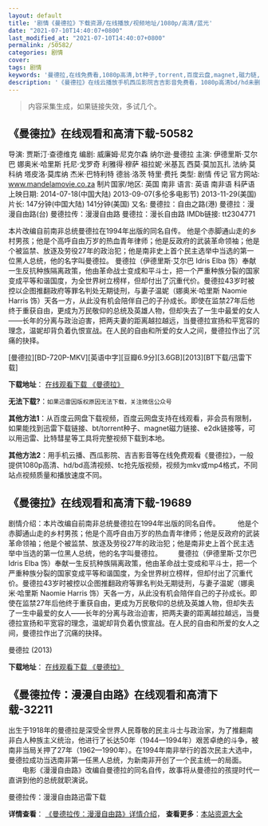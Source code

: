 ```yaml
---
layout: default
title: '剧情《曼德拉》下载资源/在线播放/视频地址/1080p/高清/蓝光'
date: "2021-07-10T14:40:07+0800"
last_modified_at: "2021-07-10T14:40:07+0800"
permalink: /50582/
categories: 剧情
cover:
tags: 剧情
keywords: '曼德拉,在线免费看,1080p高清,bt种子,torrent,百度云盘,magnet,磁力链,迅雷下载资源'
description: '《曼德拉》在线云播放手机西瓜影院吉吉影音免费看，1080p高清bd/hd未删减完整版和tc抢先枪版，mkv/mp4格式，附带bt/torrent种子、magnet/磁力链、百度云盘、网盘资源迅雷下载链接'
---
```


>内容采集生成，如果链接失效，多试几个。


## 《曼德拉》在线观看和高清下载-50582

导演: 贾斯汀·查德维克 编剧: 威廉姆·尼克尔森 纳尔逊·曼德拉 主演: 伊德里斯·艾尔巴 娜奥米·哈里斯 托尼·戈罗奇 利雅得·穆萨 祖拉妮·米基瓦 西莫·莫加瓦扎 法纳·莫科纳 塔皮洛·莫库纳 杰米·巴特利特 德翁·洛茨 特里·费托 类型: 剧情 传记 官方网站: www.mandelamovie.co.za 制片国家/地区: 英国 南非 语言: 英语 南非语 科萨语 上映日期: 2014-07-18(中国大陆) 2013-09-07(多伦多电影节) 2013-11-29(美国) 片长: 147分钟(中国大陆) 141分钟(美国) 又名: 曼德拉：自由之路(港) 曼德拉：漫漫自由路(台) 曼德拉传：漫漫自由路 曼德拉：漫长自由路 IMDb链接: tt2304771

本片改编自前南非总统曼德拉在1994年出版的同名自传。 他是个赤脚通山走的乡村男孩；他是个高呼自由万岁的热血青年律师；他是反政府的武装革命领袖；他是个被监禁、放逐及劳役27年的政治犯；他是南非史上首个民主选举中当选的第一位黑人总统，他的名字叫曼德拉。 曼德拉（伊德里斯·艾尔巴 Idris Elba 饰）奉献一生反抗种族隔离政策，他由革命战士变成和平斗士，把一个严重种族分裂的国家变成平等和谐国度，为全世界树立榜样，但却付出了沉重代价。曼德拉43岁时被控以企图推翻政府等罪名判处无期徒刑，与妻子温妮（娜奥米·哈里斯 Naomie Harris 饰）天各一方，从此没有机会陪伴自己的子孙成长。即使在监禁27年后他终于重获自由，更成为万民敬仰的总统及英雄人物，但却失去了一生中最爱的女人——长年的分离与政治迫害，把两夫妻的距离越拉越远，当曼德拉宣扬和平宽容的理念，温妮却背负着仇恨宣战。在人民的自由和所爱的女人之间，曼德拉作出了沉痛的抉择。


[曼德拉][BD-720P-MKV][英语中字][豆瓣6.9分][3.6GB][2013][BT下载/迅雷下载]

**下载地址**： [在线观看下载 《曼德拉》](https://www.btdx8.com/torrent/mandela_long_walk_to_freedom_2013.html) 


**无法下载?**：`如果迅雷因版权原因无法下载，关注微信公众号 `

**其他方法1**：从百度云网盘下载视频，百度云网盘支持在线观看，非会员有限制，如果能找到迅雷下载链接、bt/torrent种子、magnet磁力链接、e2dk链接等，可以用迅雷、比特彗星等工具将完整视频下载到本地。

**其他方法2**：用手机云播、西瓜影院、吉吉影音等在线免费观看《曼德拉》，一般提供1080p高清、hd/bd高清视频、tc抢先版视频，视频为mkv或mp4格式，不同站点视频质量和播放速度不同。


## 《曼德拉》在线观看和高清下载-19689

剧情介绍：本片改编自前南非总统曼德拉在1994年出版的同名自传。  　　他是个赤脚通山走的乡村男孩；他是个高呼自由万岁的热血青年律师；他是反政府的武装革命领袖；他是个被监禁、放逐及劳役27年的政治犯；他是南非史上首个民主选举中当选的第一位黑人总统，他的名字叫曼德拉。 　　曼德拉（伊德里斯·艾尔巴 Idris Elba 饰）奉献一生反抗种族隔离政策，他由革命战士变成和平斗士，把一个严重种族分裂的国家变成平等和谐国度，为全世界树立榜样，但却付出了沉重代价。曼德拉43岁时被控以企图推翻政府等罪名判处无期徒刑，与妻子温妮（娜奥米·哈里斯 Naomie Harris 饰）天各一方，从此没有机会陪伴自己的子孙成长。即使在监禁27年后他终于重获自由，更成为万民敬仰的总统及英雄人物，但却失去了一生中最爱的女人——长年的分离与政治迫害，把两夫妻的距离越拉越远，当曼德拉宣扬和平宽容的理念，温妮却背负着仇恨宣战。在人民的自由和所爱的女人之间，曼德拉作出了沉痛的抉择。


曼德拉 (2013)

**下载地址**： [在线观看下载 《曼德拉》](https://www.btbtdy.me/btdy/dy2207.html) 


## 《曼德拉传：漫漫自由路》在线观看和高清下载-32211

出生于1918年的曼德拉是深受全世界人民尊敬的民主斗士与政治家，为了推翻南非白人种族主义统治，他进行了长达50年（1944—1994年）艰苦卓绝的斗争，被南非当局关押了27年（1962—1990年）。在1994年南非举行的首次民主大选中，曼德拉成功当选南非第一任黑人总统，为新南非开创了一个民主统一的局面。 　　电影《漫漫自由路》改编自曼德拉的同名自传，故事将从曼德拉的孩提时代一直讲到他的总统就职演说。</p>


曼德拉传：漫漫自由路迅雷下载

**详情查看**： [《曼德拉传：漫漫自由路》详情介绍](/movie/32211/)， **查看更多**：[本站资源大全](/movie/t/all/)

